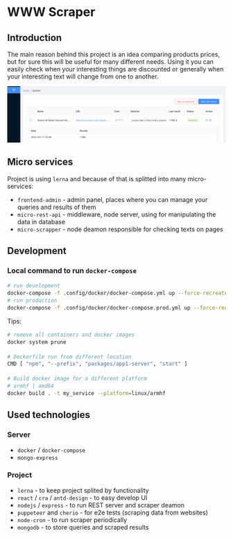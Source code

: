# WWW Scraper

## Introduction

The main reason behind this project is an idea comparing products prices, but for sure this will be useful for many different needs. Using it you can easily check when your interesting things are discounted or generally when your interesting text will change from one to another.

![Home Page](/.docs/images/www-scraper-home-page.png)

## Micro services

Project is using `lerna` and because of that is splitted into many micro-services:

- `frontend-admin` - admin panel, places where you can manage your queries and results of them
- `micro-rest-api` - middleware, node server, using for manipulating the data in database
- `micro-scrapper` - node deamon responsible for checking texts on pages

## Development

### Local command to run `docker-compose`

```sh
# run development
docker-compose -f .config/docker/docker-compose.yml up --force-recreate --build
# run production
docker-compose -f .config/docker/docker-compose.prod.yml up --force-recreate --build
```

Tips:

```sh
# remove all containers and docker images
docker system prune

# Dockerfile run from different location
CMD [ "npm", "--prefix", "packages/app1-server", "start" ]

# Build docker image for a different platform
# armhf | amd64
docker build . -t my_service --platform=linux/armhf
```

## Used technologies

### Server

- `docker` / `docker-compose`
- `mongo-express`

### Project

- `lerna` - to keep project splited by functionality
- `react` / `cra` / `antd-design` - to easy develop UI
- `nodejs` / `express` - to run REST server and scraper deamon
- `puppeteer` and `cherio` - for e2e tests (scraping data from websites)
- `node-cron` - to run scraper periodically
- `mongodb` - to store queries and scraped results
